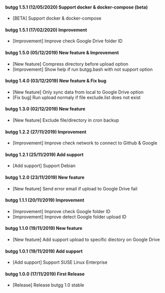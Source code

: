 #### butgg 1.5.1 (12/05/2020) Support docker & docker-compose (beta)
- [BETA] Support docker & docker-compose

#### butgg 1.5.1 (17/02/2020) Improvement
- [Improvement] Improve check Google Drive folder ID

#### butgg 1.5.0 (05/12/2019) New feature & Improvement
- [New feature] Compress directory before upload option
- [Improvement] Show help if run butgg.bash with not support option

#### butgg 1.4.0 (03/12/2019) New feature & Fix bug
- [New feature] Only sync data from local to Google Drive option
- [Fix bug] Run upload normaly if file exclude.list does not exist

#### butgg 1.3.0 (02/12/2019) New feature
- [New feature] Exclude file/directory in cron backup

#### butgg 1.2.2 (27/11/2019) Improvement
- [Improvement] Improve check network to connect to Github & Google

#### butgg 1.2.1 (25/11/2019) Add support
- [Add support] Support Debian

#### butgg 1.2.0 (23/11/2019) New feature
- [New feature] Send error email if upload to Google Drive fail

#### butgg 1.1.1 (20/11/2019) Improvement
- [Improvement] Improve check Google folder ID
- [Improvement] Improve detect Google folder upload ID

#### butgg 1.1.0 (19/11/2019) New feature
- [New feature] Add support upload to specific diectory on Google Drive

#### butgg 1.0.1 (19/11/2019) Add support
- [Add support] Support SUSE Linux Enterprise

#### butgg 1.0.0 (17/11/2019) First Release
- [Release] Release butgg 1.0 stable
